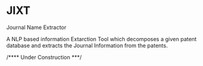 # JIXT
Journal Name Extractor

A NLP based information Extarction Tool which decomposes a 
given patent database and extracts the Journal Information from the 
patents.

/**** Under Construction ***/
